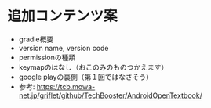 # 追加コンテンツ案

- gradle概要
- version name, version code
- permissionの種類
- keymapのはなし（おこのみのものつかえます）
- google playの裏側（第１回ではなさそう）
- 参考: https://tcb.mowa-net.jp/griflet/github/TechBooster/AndroidOpenTextbook/
